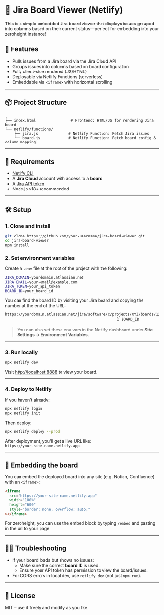 # 🧩 Jira Board Viewer (Netlify)

This is a simple embedded Jira board viewer that displays issues grouped into columns based on their current status—perfect for embedding into your zeroheight instance!

## 🚀 Features

- Pulls issues from a Jira board via the Jira Cloud API
- Groups issues into columns based on board configuration
- Fully client-side rendered (JS/HTML)
- Deployable via Netlify Functions (serverless)
- Embeddable via `<iframe>` with horizontal scrolling

---

## 📦 Project Structure

```
.
├── index.html                # Frontend: HTML/JS for rendering Jira board
└── netlify/functions/
    ├── jira.js              # Netlify Function: Fetch Jira issues
    └── board.js             # Netlify Function: Fetch board config & column mapping
```

---

## 🧰 Requirements

- [Netlify CLI](https://docs.netlify.com/cli/get-started/)
- A **Jira Cloud** account with access to a **board**
- A [Jira API token](https://id.atlassian.com/manage-profile/security/api-tokens)
- Node.js v18+ recommended

---

## 🛠 Setup

### 1. Clone and install

```bash
git clone https://github.com/your-username/jira-board-viewer.git
cd jira-board-viewer
npm install
```

### 2. Set environment variables

Create a `.env` file at the root of the project with the following:

```bash
JIRA_DOMAIN=yourdomain.atlassian.net
JIRA_EMAIL=your-email@example.com
JIRA_TOKEN=your_api_token
BOARD_ID=your_board_id
```

You can find the board ID by visiting your Jira board and copying the number at the end of the URL:
```
https://yourdomain.atlassian.net/jira/software/c/projects/XYZ/boards/1234
                                                   👆 BOARD_ID
```

> You can also set these env vars in the Netlify dashboard under **Site Settings → Environment Variables**.

---

### 3. Run locally

```bash
npx netlify dev
```

Visit [http://localhost:8888](http://localhost:8888) to view your board.

---

### 4. Deploy to Netlify

If you haven’t already:

```bash
npx netlify login
npx netlify init
```

Then deploy:

```bash
npx netlify deploy --prod
```

After deployment, you'll get a live URL like:  
`https://your-site-name.netlify.app`

---

## 🔗 Embedding the board

You can embed the deployed board into any site (e.g. Notion, Confluence) with an `<iframe>`:

```html
<iframe
  src="https://your-site-name.netlify.app"
  width="100%"
  height="600"
  style="border: none; overflow: auto;"
></iframe>
```

For zeroheight, you can use the embed block by typing `/embed` and pasting in the url to your page

---

## 🙋‍♀️ Troubleshooting

- If your board loads but shows no issues:
  - Make sure the correct **board ID** is used.
  - Ensure your API token has permission to view the board/issues.
- For CORS errors in local dev, use `netlify dev` (not just `npm run`).

---

## 📃 License

MIT – use it freely and modify as you like.
